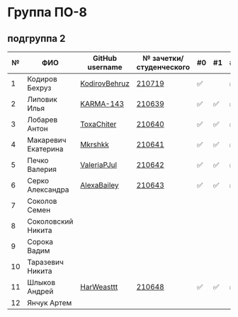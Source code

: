 # Группа ПО-8

## подгруппа 2

|№|ФИО| GitHub username| № зачетки/студенческого|#0|#1|#2|#3|#4|#5|#6|#7|#8|
|---|---|---|---|---|---|---|---|---|---|---|---|---|
|1| Кодиров Бехруз| [KodirovBehruz](https://github.com/KodirovBehruz)| [210719](./trunk/PO210719/) | :white_check_mark: || :white_check_mark: | :white_check_mark: |||:white_check_mark:|||
|2 |Липовик Илья|[KARMA-143](https://github.com/KARMA-143)|[210639](./trunk/PO210639/)|:white_check_mark:|:white_check_mark:|:white_check_mark:|:white_check_mark:|:white_check_mark:|:white_check_mark:|:white_check_mark:|:white_check_mark:|:white_check_mark:||
|3 |Лобарев Антон|[ToxaChiter](https://github.com/ToxaChiter "GitHub link")| [210640](./trunk/PO210640/) |:white_check_mark:|:white_check_mark:|:white_check_mark:|:white_check_mark:|:white_check_mark:|:white_check_mark:|:white_check_mark:|:white_check_mark:|||
|4 |Макаревич Екатерина|[Mkrshkk](https://github.com/Mkrshkk)| [210641](./trunk/PO210641/) |:white_check_mark:|:white_check_mark:|:white_check_mark:|:white_check_mark:|:white_check_mark:|:white_check_mark:|:white_check_mark:|:white_check_mark:|||
|5 |Печко Валерия|[ValeriaPJul](https://github.com/ValeriaPJul)| [210642](./trunk/PO210642/) |:white_check_mark:|:white_check_mark:|:white_check_mark:|:white_check_mark:|:white_check_mark:|:white_check_mark:|:white_check_mark:|:white_check_mark:|||
|6 |Серко Александра|[AlexaBailey](https://github.com/AlexaBailey)|[210643](./trunk/PO210643/)|:white_check_mark:|:white_check_mark:|:white_check_mark:|:white_check_mark:|:white_check_mark:|:white_check_mark:|:white_check_mark:|:white_check_mark:|||
|7 |Соколов Семен|||||||||||||
|8 |Соколовский Никита|||||||||||||
|9|Сорока Вадим|||||||||||||
|10|Таразевич Никита|||||||||||||
|11|Шлыков Андрей|[HarWeasttt](https://github.com/HarWeasttt)|[210648](./trunk/PO210648/)|:white_check_mark:|:white_check_mark:|:white_check_mark:||:white_check_mark:|||||||
|12|Янчук Артем|||||||||||||
